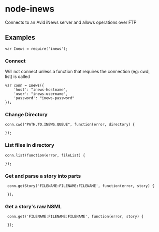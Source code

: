 # node-inews #
Connects to an Avid iNews server and allows operations over FTP

## Examples ##

	var Inews = require('inews');

### Connect ###
Will not connect unless a function that requires the connection (eg: cwd, list) is called

	var conn = Inews({
		'host': "inews-hostname",
		'user': "inews-username",
		'password': "inews-password"
	});

### Change Directory ###

	conn.cwd("PATH.TO.INEWS.QUEUE", function(error, directory) {

	});

### List files in directory ###

	conn.list(function(error, fileList) {

	});

### Get and parse a story into parts ###

	 conn.getStory('FILENAME:FILENAME:FILENAME', function(error, story) {
	 
	 });
	 
### Get a story's raw NSML ###

	 conn.get('FILENAME:FILENAME:FILENAME', function(error, story) {
	 
	 });